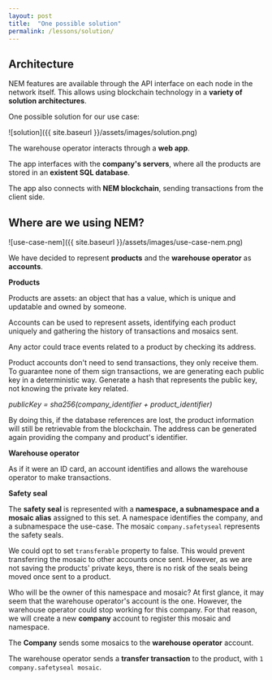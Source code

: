 ```yaml
---
layout: post
title:  "One possible solution"
permalink: /lessons/solution/
---
```


## Architecture
NEM features are available through the API interface on each node in the network itself. This allows using blockchain technology in a **variety of solution architectures**.

One possible solution for our use case:

![solution]({{ site.baseurl }}/assets/images/solution.png)

The warehouse operator interacts through a **web app**. 

The app interfaces with the **company's servers**, where all the products are stored in an **existent SQL database**. 

The app also connects with **NEM blockchain**, sending transactions from the client side.

## Where are we using NEM?

![use-case-nem]({{ site.baseurl }}/assets/images/use-case-nem.png)

We have decided to represent **products** and the **warehouse operator** as **accounts**. 

**Products**

Products are assets: an object that has a value, which is unique and updatable and owned by someone.

Accounts can be used to represent assets, identifying each product uniquely and gathering the history of transactions and mosaics sent.

Any actor could trace events related to a product by checking its address. 

Product accounts don't need to send transactions, they only receive them. To guarantee none of them sign transactions, we are generating each public key in a deterministic way. Generate a hash that represents the public key, not knowing the private key related.

*publicKey = sha256(company_identifier + product_identifier)*

By doing this, if the database references are lost, the product information will still be retrievable from the blockchain. The address can be generated again providing the company and product's identifier.

**Warehouse operator**

As if it were an ID card, an account identifies and allows the warehouse operator to make transactions.

**Safety seal**

The **safety seal** is represented with a **namespace, a subnamespace and a mosaic alias** assigned to this set. A namespace identifies the company, and a subnamespace the use-case. The mosaic ``company.safetyseal`` represents the safety seals. 

We could opt to set ``transferable`` property to false. This would prevent transferring the mosaic to other accounts once sent. However, as we are not saving the products' private keys, there is no risk of the seals being moved once sent to a product.

Who will be the owner of this namespace and mosaic? At first glance, it may seem that the warehouse operator's account is the one. However, the warehouse operator could stop working for this company. For that reason, we will create a new **company** account to register this mosaic and namespace.

The **Company** sends some mosaics to the **warehouse operator** account. 

The warehouse operator sends a **transfer transaction** to the product, with ``1 company.safetyseal mosaic``.